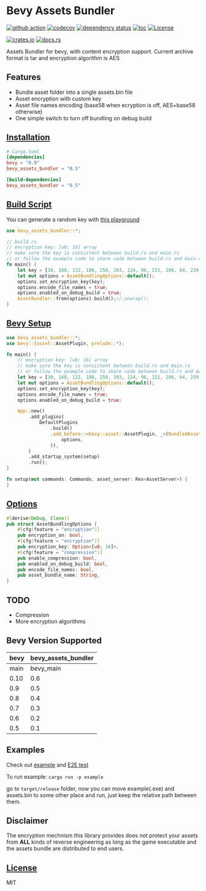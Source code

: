 # Bevy Assets Bundler

[![github action](https://github.com/hanabi1224/bevy_assets_bundler/actions/workflows/main.yml/badge.svg)](https://github.com/hanabi1224/bevy_assets_bundler/actions/workflows/main.yml)
[![codecov](https://codecov.io/gh/hanabi1224/bevy_assets_bundler/branch/main/graph/badge.svg?token=gOcqVpMmIY)](https://codecov.io/gh/hanabi1224/bevy_assets_bundler)
[![dependency status](https://deps.rs/repo/github/hanabi1224/bevy_assets_bundler/status.svg?style=flat-square)](https://deps.rs/repo/github/hanabi1224/bevy_assets_bundler)
[![loc](https://tokei.rs/b1/github/hanabi1224/bevy_assets_bundler?category=code)](https://github.com/hanabi1224/bevy_assets_bundler)
[![License](https://img.shields.io/github/license/hanabi1224/bevy_assets_bundler.svg)](https://github.com/hanabi1224/bevy_assets_bundler/blob/master/LICENSE)

[![crates.io](https://img.shields.io/crates/v/bevy_assets_bundler)](https://crates.io/crates/bevy_assets_bundler)
[![docs.rs](https://docs.rs/bevy_assets_bundler/badge.svg)](https://docs.rs/bevy_assets_bundler)

Assets Bundler for bevy, with content encryption support. Current archive format is tar and encryption algorithm is AES

## Features

- Bundle asset folder into a single assets.bin file
- Asset encryption with custom key
- Asset file names encoding (base58 when ecryption is off, AES+base58 otherwise)
- One simple switch to turn off bundling on debug build

## [Installation](https://github.com/hanabi1224/bevy_assets_bundler/blob/main/example/Cargo.toml)
```toml
# Cargo.toml
[dependencies]
bevy = "0.9"
bevy_assets_bundler = "0.5"

[build-dependencies]
bevy_assets_bundler = "0.5"
```

## [Build Script](https://github.com/hanabi1224/bevy_assets_bundler/blob/main/example/build.rs)

You can generate a random key with [this playground](https://play.rust-lang.org/?version=stable&mode=release&edition=2018&gist=cd3cb4ca8b86e67070b94caf366d162e)

```rust
use bevy_assets_bundler::*;

// build.rs
// encryption key: [u8; 16] array
// make sure the key is consistent between build.rs and main.rs
// or follow the example code to share code between build.rs and main.rs
fn main() {
    let key = [30, 168, 132, 180, 250, 203, 124, 96, 221, 206, 64, 239, 102, 20, 139, 79];
    let mut options = AssetBundlingOptions::default();
    options.set_encryption_key(key);
    options.encode_file_names = true;
    options.enabled_on_debug_build = true;
    AssetBundler::from(options).build();//.unwrap();
}
```

## [Bevy Setup](https://github.com/hanabi1224/bevy_assets_bundler/blob/main/example/src/main.rs)
```rust
use bevy_assets_bundler::*;
use bevy::{asset::AssetPlugin, prelude::*};

fn main() {
    // encryption key: [u8; 16] array
    // make sure the key is consistent between build.rs and main.rs
    // or follow the example code to share code between build.rs and main.rs
    let key = [30, 168, 132, 180, 250, 203, 124, 96, 221, 206, 64, 239, 102, 20, 139, 79];
    let mut options = AssetBundlingOptions::default();
    options.set_encryption_key(key);
    options.encode_file_names = true;
    options.enabled_on_debug_build = true;

    App::new()
        .add_plugins(
            DefaultPlugins
                .build()
                .add_before::<bevy::asset::AssetPlugin, _>(BundledAssetIoPlugin::from(
                    options,
                )),
        )
        .add_startup_system(setup)
        .run();
}

fn setup(mut commands: Commands, asset_server: Res<AssetServer>) {
}
```

## [Options](https://github.com/hanabi1224/bevy_assets_bundler/blob/main/src/plugin/bundled_asset_options.rs)
```rust
#[derive(Debug, Clone)]
pub struct AssetBundlingOptions {
    #[cfg(feature = "encryption")]
    pub encryption_on: bool,
    #[cfg(feature = "encryption")]
    pub encryption_key: Option<[u8; 16]>,
    #[cfg(feature = "compression")]
    pub enable_compression: bool,
    pub enabled_on_debug_build: bool,
    pub encode_file_names: bool,
    pub asset_bundle_name: String,
}
```

## TODO

- Compression
- More encryption algorithms

## Bevy Version Supported

|bevy|bevy_assets_bundler|
|---|---|
|main|bevy_main|
|0.10|0.6|
|0.9|0.5|
|0.8|0.4|
|0.7|0.3|
|0.6|0.2|
|0.5|0.1|

## Examples

Check out [example](https://github.com/hanabi1224/bevy_assets_bundler/tree/main/example) and [E2E test](https://github.com/hanabi1224/bevy_assets_bundler/blob/main/tests/e2e.rs)

To run example: ```cargo run -p example```

go to ```target/release``` folder, now you can move example(.exe) and assets.bin to some other place and run, just keep the relative path between them.

## Disclaimer

The encryption mechnism this library provides does not protect your assets from **ALL** kinds of reverse engineering as long as the game executable and the assets bundle are distributed to end users.

## [License](https://github.com/hanabi1224/bevy_assets_bundler/blob/main/LICENSE)

MIT
